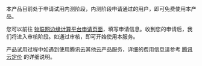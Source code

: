 本产品目前处于申请试用内测阶段，内测阶段申请通过的用户，即可免费使用本产品。

您可以前往 [物联网边缘计算平台申请页面](https://cloud.tencent.com/apply/p/383jwsxv4hi)，填写申请信息。收到您的申请后，我们将进入审核阶段。如通过审核，即可开始使用本服务。

产品试用过程中如遇到使用腾讯云其他云产品服务，详细的费用信息请参考 [腾讯云定价](https://buy.cloud.tencent.com/price) 的详细说明。
